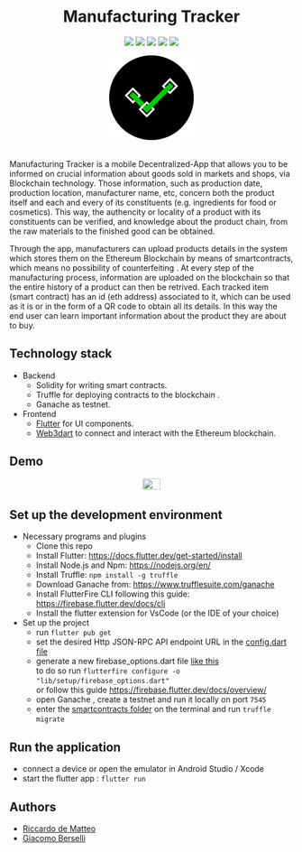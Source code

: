 <h1 align="center">Manufacturing Tracker </h1>
<p align="center">

<img src="https://img.shields.io/badge/-flutter-blue" />
<img src="https://img.shields.io/badge/web3dart-2.3.5-green" />
<img src="https://img.shields.io/badge/solidity-0.8.11-red" />
<img src="https://img.shields.io/badge/-firebase-yellow" />
<img src="https://img.shields.io/badge/-truffle-yellowgreen" />


<br/>

<div align="center">
    <img src="assets/images/app_icon.png" width="150px" alt="Blockchain Logo"/>
</div>

<br> 

Manufacturing Tracker is a mobile Decentralized-App that allows you to be informed on crucial information about goods sold in markets and shops, via Blockchain technology. Those information, such as production date, production location, manufacturer name, etc, concern both the product itself and each and every of its constituents (e.g. ingredients for food or cosmetics). This way, the authencity or locality of a product with its constituents can be verified, and knowledge about the product chain, from the raw materials to the finished good can be obtained. 

Through the app, manufacturers can upload products details in the system which stores them on the Ethereum Blockchain by means of smartcontracts, which means no possibility of counterfeiting . At every step of the manufacturing process, information are uploaded on the blockchain so that the entire history of a product can then be retrived. 
Each tracked item (smart contract) has an id (eth address) associated to it, which can be used as it is or in the form of a QR code to obtain all its details. In this way the end user can learn important information about the product they are about to buy. 

## Technology stack 
- Backend
  - Solidity for writing smart contracts.
  - Truffle for deploying contracts to the blockchain .
  - Ganache as testnet. 
- Frontend
  - [Flutter](https://github.com/flutter/flutter) for UI components.
  - [Web3dart](https://github.com/xclud/web3dart) to connect and interact with the Ethereum blockchain. 
 
## Demo 
<p align="center">
<img src="res/demo.gif" alt="" data-canonical-src="res/presentation.gif" width="25%" height="25%" />
</p>

## Set up the development environment 
- Necessary programs and plugins 
    - Clone this repo
    - Install Flutter: https://docs.flutter.dev/get-started/install
    - Install Node.js and Npm: https://nodejs.org/en/
    - Install Truffle: `npm install -g truffle`
    - Download Ganache from: https://www.trufflesuite.com/ganache
    - Install FlutterFire CLI following this guide: https://firebase.flutter.dev/docs/cli
    - Install the flutter extension for VsCode (or the IDE of your choice)
- Set up the project 
    - run `flutter pub get` 
    - set the desired Http JSON-RPC API endpoint URL in the [config.dart file](lib/setup/config.dart)
    - generate a new firebase_options.dart file [like this](lib/setup/firebase_options.dart) 
      <br> to do so run `flutterfire configure -o "lib/setup/firebase_options.dart"` 
      <br> or follow this guide https://firebase.flutter.dev/docs/overview/
    - open Ganache , create a testnet and run it locally on port `7545`
    - enter the [smartcontracts folder](smartcontract) on the terminal and run `truffle migrate` 

## Run the application
- connect a device or open the emulator in Android Studio / Xcode
- start the flutter app : `flutter run`

## Authors 
- [Riccardo de Matteo](https://github.com/riccardodm97) 
- [Giacomo Berselli](https://github.com/JackBerselli)
